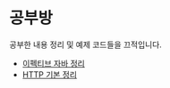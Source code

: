 # 공부방

공부한 내용 정리 및 예제 코드들을 끄적입니다.


* [이펙티브 자바 정리](https://github.com/parkhanbeen/study/tree/master/effective-java)
* [HTTP 기본 정리](https://github.com/parkhanbeen/study/tree/master/http-basics)
